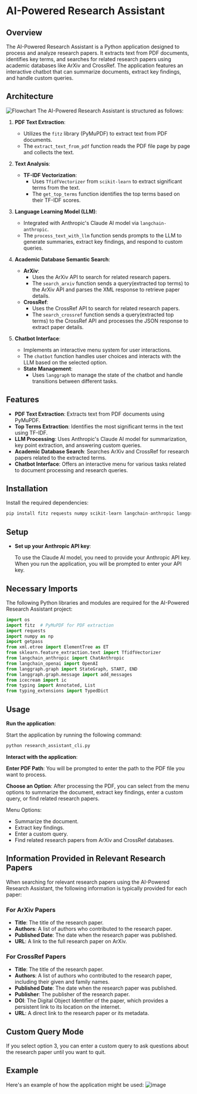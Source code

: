 # AI-Powered Research Assistant

## Overview

The AI-Powered Research Assistant is a Python application designed to process and analyze research papers. It extracts text from PDF documents, identifies key terms, and searches for related research papers using academic databases like ArXiv and CrossRef. The application features an interactive chatbot that can summarize documents, extract key findings, and handle custom queries.

## Architecture
![Flowchart](https://github.com/user-attachments/assets/85903cf3-b512-44b3-9404-16bc1a033d0f)
The AI-Powered Research Assistant is structured as follows:

1. **PDF Text Extraction**:
   - Utilizes the `fitz` library (PyMuPDF) to extract text from PDF documents.
   - The `extract_text_from_pdf` function reads the PDF file page by page and collects the text.

2. **Text Analysis**:
   - **TF-IDF Vectorization**:
     - Uses `TfidfVectorizer` from `scikit-learn` to extract significant terms from the text.
     - The `get_top_terms` function identifies the top terms based on their TF-IDF scores.

3. **Language Learning Model (LLM)**:
   - Integrated with Anthropic's Claude AI model via `langchain-anthropic`.
   - The `process_text_with_llm` function sends prompts to the LLM to generate summaries, extract key findings, and respond to custom queries.

4. **Academic Database Semantic Search**:
   - **ArXiv**:
     - Uses the ArXiv API to search for related research papers.
     - The `search_arxiv` function sends a query(extracted top terms) to the ArXiv API and parses the XML response to retrieve paper details.
   - **CrossRef**:
     - Uses the CrossRef API to search for related research papers.
     - The `search_crossref` function sends a query(extracted top terms) to the CrossRef API and processes the JSON response to extract paper details.

5. **Chatbot Interface**:
   - Implements an interactive menu system for user interactions.
   - The `chatbot` function handles user choices and interacts with the LLM based on the selected option.
   - **State Management**:
     - Uses `langgraph` to manage the state of the chatbot and handle transitions between different tasks.

## Features


- **PDF Text Extraction**: Extracts text from PDF documents using PyMuPDF.
- **Top Terms Extraction**: Identifies the most significant terms in the text using TF-IDF.
- **LLM Processing**: Uses Anthropic's Claude AI model for summarization, key point extraction, and answering custom queries.
- **Academic Database Search**: Searches ArXiv and CrossRef for research papers related to the extracted terms.
- **Chatbot Interface**: Offers an interactive menu for various tasks related to document processing and research queries.
## Installation
Install the required dependencies:

```python 
pip install fitz requests numpy scikit-learn langchain-anthropic langgraph icecream
```

## Setup
- **Set up your Anthropic API key**:

    To use the Claude AI model, you need to provide your Anthropic API key. When you run the application, you will be prompted to enter your API key.
  
## Necessary Imports

The following Python libraries and modules are required for the AI-Powered Research Assistant project:

```python
import os
import fitz  # PyMuPDF for PDF extraction
import requests
import numpy as np
import getpass
from xml.etree import ElementTree as ET
from sklearn.feature_extraction.text import TfidfVectorizer
from langchain_anthropic import ChatAnthropic
from langchain_openai import OpenAI
from langgraph.graph import StateGraph, START, END
from langgraph.graph.message import add_messages
from icecream import ic
from typing import Annotated, List
from typing_extensions import TypedDict
```



## Usage
**Run the application**:

Start the application by running the following command:

```python
python research_assistant_cli.py
```


**Interact with the application**:

**Enter PDF Path**: You will be prompted to enter the path to the PDF file you want to process.

**Choose an Option**: 
After processing the PDF, you can select from the menu options to summarize the document, extract key findings, enter a custom query, or find related research papers.

Menu Options:
- Summarize the document.
- Extract key findings.
- Enter a custom query.
- Find related research papers from ArXiv and CrossRef databases.
  
## Information Provided in Relevant Research Papers

When searching for relevant research papers using the AI-Powered Research Assistant, the following information is typically provided for each paper:

### For ArXiv Papers

- **Title**: The title of the research paper.
- **Authors**: A list of authors who contributed to the research paper.
- **Published Date**: The date when the research paper was published.
- **URL**: A link to the full research paper on ArXiv.

### For CrossRef Papers

- **Title**: The title of the research paper.
- **Authors**: A list of authors who contributed to the research paper, including their given and family names.
- **Published Date**: The date when the research paper was published.
- **Publisher**: The publisher of the research paper.
- **DOI**: The Digital Object Identifier of the paper, which provides a persistent link to its location on the internet.
- **URL**: A direct link to the research paper or its metadata.

## Custom Query Mode

If you select option 3, you can enter a custom query to ask questions about the research paper until you want to quit.

## Example
Here's an example of how the application might be used:
![image](https://github.com/user-attachments/assets/f4588785-5ef4-4651-bcf2-101fbba9f747)
